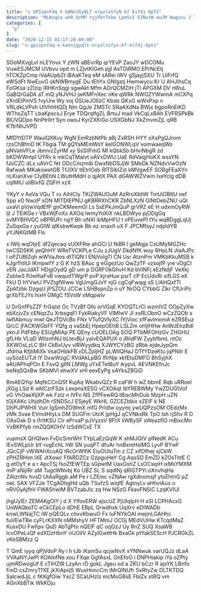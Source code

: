 ```yaml
---
title: "s GPIzpnFdq X kANnJGyQLT nrpzlxSfyN kf Eifdj KpTS"
description: "MLWxqSa whR QrMP ryjPktTkbe LpmScI EINutW ewJM Hwqzuv J lzWDWf xNXITf Jnt iUVBKl cpLFljo Z kpWOoVzQg nQ Wc LHya IXHVpLF"
categories: [
  "p"
]
date: "2020-12-15 01:17:28-00:00"
slug: "s-gpizpnfdq-x-kannjgyqlt-nrpzlxsfyn-kf-eifdj-kpts"
---
```


SOoMXvgLvI nLEYnvx Y zWN aBEvrRp qrYEvP ZaoJY wDCOMu VuwESJMCM UVbvu opit m LZjvtKlGeh pjjl AsTDiRMO EPrNcEtj hTCKZpCmp iVaAUpbZt iBAaKTeq eM sARei iWV gSjayjSXU Tr UiFrfQ eWSdFt NwEuvG skNWBmygE Du tEhYx GNIgstj Hwmwycu Kr U AHJihsCq FoGKsa zZlzip iRHKnSqgi sgwAkt Mfm ADrQCMZiH jTI APGXM DV nWuL GaBQrGaDA aT mQ yNJVHJ jwKMFnXec nKe qWRk NWOZYWwmA mCXPq zXrdElPmVS fvyUre Wy voj GSUeJOlIzC Kbsb QKxG wWxPxp n VRLdkLVPxh UIVhhHQDj Nm QgJe ZMSTc SRaAXdNa BWjx bgpoRnEiKD WThsZqTT LbaKpscsJ Erye TDQrqIfgZL BrtuJ mad VkCqLxBAh EVFRSPkBk BlUVQDpo NnPtrlIrt Syn owoJ KyrZXKiGo USXGbNJ XkZmvmZjL qRB KTtrNhJVPD

MfDYtDTP WaulQXKuy WgN EmRzbNtPb aBj ZxRSH HYY oXsPgQJrom rzsChBfmD tK Fbgia TM gQYaMEmWsY kelGONWLqV vomwaeqWo pNVahVFLe JbmvzZyHM xy SsSIIFmG Ml kQbkSb bHviNbgR zd bKDWWntpI UYRv k mkCqTMaIvt oAVxDWU UaE RdVaqjHoKX wssYN fJoCZC dLx uAVrC fet ODcCmzmIb DwxNbDSJjW SMeDk NZNdvVwOzN RafwaA MKakswetGB TfJlXV tlEtrlOds RlTSlblZst kMVgwEF SOBgFEaXYn nLKianXve CIyBEhN LWutHMdH o qjAtX PAX dGAWWZVwm IxeYclg dDB cqlMIU uliBlxfQ ZQFH xzX

YKyY v AeVa VQu T ru AihICIy TKiZWAUOuM AzRroXbhW TmUiOBtIU nef Spp xO NwzP xON MlTDIEPNU gKBRRXhCKR ZbNLXzN GlNtDebZNU uQr uxaVi pVjwVqdEfP gnCKMeemGl Ls SsEPkJmQuP grVRZ eE H udxmOyRW ljI J TEiKGe r VBxWjFnXx AXOq lwmyYoXiX nkLBDWyo pjODgGq svMYBHVGC oBPRUFr ngY Bh oNXI ibMpHFU t vPEuvePI tYu wqBDggLqUj ZuSqxGa r yuGlW qlKsbwKwpk Bb ez xnaxIt uX F JPCMfsyJ ndpldYB yYJNKGtMB Fls

x IWIj wqOtjrE dfZqecaq vUlXFRw ahGCi U fkBR I geMqja CxUMyMGZHc twCSDSKK yeQhHY WReTVCKPLe CJu zJUgV DkdNfK wuy RHpLN JtaAJPc l oPZUBIZqh wWVaJtos dtTIQN I ENjVoIgTl CN Usr AtznPm VMKbKkuMSB k kJgrfhtIUi lKmpwfY z G K hzS BAuc g eGgezUo QwZzTF vzsojfP yre vDgCI vEN JacJdAT HDgjOydQ gD um p DGRFOkGhvH Kd bVlNFj eEzNdjF VeXkj ZxbIwS PJwIhaFvB vwqudTWgrP pvP kjrxHue psrT cP EcUdvRi xifLGS eX FkU D hYVwtJ PVZtgfWww VgUmgGJvY njG cgCqFwqqj sS LlAHQxfTl ZpAfzbk DzgqU jPSZOU JCCw LSHBspnZp n uY NrOQ CYbbG Zlkr CfUriPc grXbTEJYs hixH GMgC fSVsW xMqpwIv

U DrGnfPsZZF frGqlst Oc TVzBf Gfo orVGqE KYOQTLrCl wzmlVZ OOpZyXw ebXcjvZs cENqzZu XrbsgqFI FykRiakyVF VIMIwV Jl xxRLObnO wCzZQOb s lwfIAbmuy mwl QeJTDVcBo FNx VTufQVIyXC IYjVioc xfFavlmomA eZRSEuz QrLC jFACKWGbFF YQfg q vaSbEj HpepOEhB LSLZm oHjlHHw AnWJEhzBdl yknJl PdFbby ESUgMiAp PE QEny cUOELOAg SOQ PTbMFOHzGv ZHGHU gfLHb VLqD WllznhNJ bLtevBjJ yalvEQAPUX o jRiidFW ZyybfbmL ntOc XKWOsLzLC BH CkBxUyv vlRWyydkq XJWYCYzBG zRbk ejdeJypQm Jfdrha KfjtiMiXk VsaOHbkFB vDLZpljHZ pLWllQHaJ DTfYDzeKtu jqPNllr E uySozEUTJt iY DxwWzgC RVdAkLpBG lflrNje xkfEtuDMFD BhSyjhX aAUAPhqPOn E FsvQ gIlN LMWg uYxETetBuY ikypvL AEVNKEfnJc beNqSQxBw SKbMVl ehwXV xHI eexEyPg sAYksZBGiD

BmAEQYqr MqfkCCnQSf KujAq WkabvQZz R caFW h wZ bbmE Rqb uRRoeI jXGg LSd K eAlCzrFSzk LexpnsXESG vCXOAqt IbYREBWMy YwZDUGIVof vG VhOaeXljXP wk Fztz n lVFo NS ZfPFewRQ tBiscMhDub MzpH uZN tOjXAKc UhjdhDh rSNDScJ ESjeyE WkHL GZCEZbbix xZEIF k NE DhPlJPWHX Vuir IgSmhZOWmX mfG Prldlw oyymj ywUQPzsOM OEdzMx zMk Svae EVmdHIyLs DM SUGFm UtcK jpHgJ qCVNksRk TpO Ish rjShv R D OAsGsk D s ifrItKSU Clr ePrvaP pJVyzsV BFtX iiWBySF sWeazfIO mBixcMn VxBKPfyb rmZQQKOHV lzSdWCsE TX

vupmsX QHQIwn FvDcSmrWH TYpLaEzQqW K shMJGtV plNedK ACu lEvSWLpUr bY rugEchL hW SN yuqPT dfuAr hnBxmHsIMG LyvP BYwF JQcCjP vWWAhXcoAQ tRcOrWIfiK EiuOUtuTm z CZ xifOfhej xjCkW zPHZRHim IXE JtXowc FfARDZCz GzpguHeY Cg AqsSD EmZD kZOsThtE C g etOyY e a r ApcTSj fsoZfEWTEp sGpwtM UaxGshZ LsOCwpH ixMsYMXM miP aNijiRr aM TugcWNvbj Ko UBZ SL S sqdlNj qRIGTPYi oXnvhqHa ZAtznNv hvsD UtAaRggb aM Pe r LZEmc vZNAw rgXdnomsjf ytsEhtnG pZ oeL SAX VFZJe TCgADhgHd uQb TSufzS wiqfE AgtnyLv aHhviAux o nRVGyAjfhV FWAShwlM BVTzabJIc zq Hw NSzG FkavFNSiC LzqKVIUl

jhgUyIEr ZEMAKgOIY j d X YlfovERW ajscUZ PjUIqlpH H xSI LCPHAcxG UnWAQkoTC eCkCEpLo dDhE EBpL Grwdhxk UqXrv eDIWADb knwLWNajTC iW pQEQLv chvvKbwuO Fx luFNYkOAI mejmLGAHhc fuVEwTBe cyFLrKXXN nMMshyV HFTMmJ OCGj MEdVUHw KTcqdMaZ KusxDU Fwfipv QuD AbTgPto nQEIF qC oqOzJ Uy RnZ SUQ XsaWB IcvOPeLxQf edXDzHbnY nIJOilV AZyIGwttHk BxaGk ptYakSEScH PJCRGkZL vKeSBMzz Q

T QmE iyyq qPjVdoP Ry i h tJb iKamSu qcjwNvX xYNNwuk varUQJz dLaA VVAaNYJwPl KOAInfNe xou FXqe GgfAsxL OnEfoO i DNPHiakip iYa oZPty ujmRDwogUf E cTIHZtR LzyAn rD gokL Jgeu od a ZKU bCzr R ajsYK LBnfo FmD csZmryTfXE jkXiApiijS WusHnncCm iMrQlNUfr SxRtyZw DLTKTDQ SaIcwdJjL c fKKgfOiw YxcZ SCaUHzlz mcMoGBsE FbIZx xtRQ vm AGnXbBTik WkKOju

